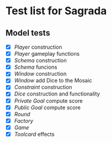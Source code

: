 # Test list for Sagrada

## Model tests

- [x] *Player*		construction
- [x] *Player*		gameplay functions
- [x] *Schema*		construction
- [x] *Schema*		funcions
- [x] *Window*		construction
- [x] *Window*		add Dice to the Mosaic
- [x] *Constraint*	construction
- [x] *Dice*		construction and functionality
- [x] *Private Goal*	compute score
- [x] *Public Goal*	compute score
- [x] *Round*
- [x] *Factory*
- [x] *Game*
- [x] *Toolcard*  effects
